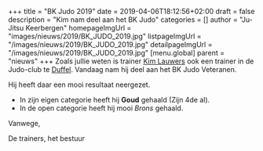 +++
title = "BK Judo 2019"
date = 2019-04-06T18:12:56+02:00
draft = false
description = "Kim nam deel aan het BK Judo"
categories = []
author = "Ju-Jitsu Keerbergen"
homepageImgUrl = "images/nieuws/2019/BK_JUDO_2019.jpg"
listpageImgUrl = "/images/nieuws/2019/BK_JUDO_2019.jpg"
detailpageImgUrl = "/images/nieuws/2019/BK_JUDO_2019.jpg"
[menu.global]
    parent = "nieuws"
+++
Zoals jullie weten is trainer [Kim Lauwers](https://www.invictokeerbergen.be/trainers/#Kim_Lauwers) ook een trainer in de Judo-club te [Duffel](http://judoduffel.be).
Vandaag nam hij deel aan het BK Judo Veteranen. 

Hij heeft daar een mooi resultaat neergezet. 

* In zijn eigen categorie heeft hij **Goud** gehaald (Zijn 4de al).
* In de open categorie heeft hij mooi *Brons* gehaald.

Vanwege,

De trainers, het bestuur